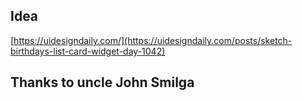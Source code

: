 ## Idea

[https://uidesigndaily.com/](https://uidesigndaily.com/posts/sketch-birthdays-list-card-widget-day-1042)


## Thanks to uncle John Smilga 
